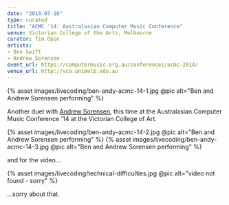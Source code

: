 ```yaml
---
date: "2014-07-10"
type: curated
title: "ACMC '14: Australasian Computer Music Conference"
venue: Victorian College of the Arts, Melbourne
curator: Tim Opie
artists:
- Ben Swift
- Andrew Sorensen
event_url: https://computermusic.org.au/conferences/acmc-2014/
venue_url: http://vca.unimelb.edu.au
---
```


{% asset images/livecoding/ben-andy-acmc-14-1.jpg @pic alt="Ben and Andrew Sorensen performing" %}

Another duet with [Andrew Sorensen](https://twitter.com/digego), this time at
the Australasian Computer Music Conference '14 at the Victorian College of Art.

{% asset images/livecoding/ben-andy-acmc-14-2.jpg @pic alt="Ben and Andrew Sorensen performing" %}
{% asset images/livecoding/ben-andy-acmc-14-3.jpg @pic alt="Ben and Andrew Sorensen performing" %}

and for the video...

{% asset images/livecoding/technical-difficulties.jpg @pic alt="video not found - sorry" %}

...sorry about that.
